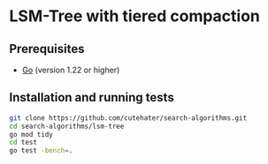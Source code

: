 # LSM-Tree with tiered compaction

## Prerequisites

- [Go](https://golang.org/doc/install) (version 1.22 or higher)

## Installation and running tests

```bash
git clone https://github.com/cutehater/search-algorithms.git
cd search-algorithms/lsm-tree
go mod tidy
cd test
go test -bench=.
